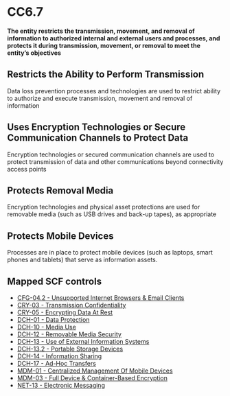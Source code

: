# CC6.7
**The entity restricts the transmission, movement, and removal of information to authorized internal and external users and processes, and protects it during transmission, movement, or removal to meet the entity’s objectives**
## Restricts the Ability to Perform Transmission
Data loss prevention processes and technologies are used to restrict ability to authorize and execute transmission, movement and removal of information
## Uses Encryption Technologies or Secure Communication Channels to Protect Data
Encryption technologies or secured communication channels are used to protect transmission of data and other communications beyond connectivity access points
## Protects Removal Media
Encryption technologies and physical asset protections are used for removable media (such as USB drives and back-up tapes), as appropriate
## Protects Mobile Devices
Processes are in place to protect mobile devices (such as laptops, smart phones and tablets) that serve as information assets.
## Mapped SCF controls
- [CFG-04.2 - Unsupported Internet Browsers & Email Clients](../scf/cfg-042-unsupportedinternetbrowsers&emailclients.md)
- [CRY-03 - Transmission Confidentiality](../scf/cry-03-transmissionconfidentiality.md)
- [CRY-05 - Encrypting Data At Rest](../scf/cry-05-encryptingdataatrest.md)
- [DCH-01 - Data Protection](../scf/dch-01-dataprotection.md)
- [DCH-10 - Media Use](../scf/dch-10-mediause.md)
- [DCH-12 - Removable Media Security](../scf/dch-12-removablemediasecurity.md)
- [DCH-13 - Use of External Information Systems](../scf/dch-13-useofexternalinformationsystems.md)
- [DCH-13.2 - Portable Storage Devices](../scf/dch-132-portablestoragedevices.md)
- [DCH-14 - Information Sharing](../scf/dch-14-informationsharing.md)
- [DCH-17 - Ad-Hoc Transfers](../scf/dch-17-ad-hoctransfers.md)
- [MDM-01 - Centralized Management Of Mobile Devices](../scf/mdm-01-centralizedmanagementofmobiledevices.md)
- [MDM-03 - Full Device & Container-Based Encryption](../scf/mdm-03-fulldevice&container-basedencryption.md)
- [NET-13 - Electronic Messaging](../scf/net-13-electronicmessaging.md)